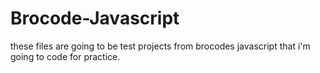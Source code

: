 # Brocode-Javascript
these files are going to be test projects from brocodes javascript that i'm going to code for practice.
